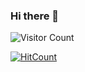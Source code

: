 ### Hi there 👋

![Visitor Count](https://profile-counter.glitch.me/{MaulikS1}/count.svg)

[![HitCount](http://hits.dwyl.io/Naereen/badges.svg)](http://hits.dwyl.io/MaulikS1/badges)

<!--
**MaulikS1/MaulikS1** is a ✨ _special_ ✨ repository because its `README.md` (this file) appears on your GitHub profile.

Here are some ideas to get you started:

- 🔭 I’m currently working on ...
- 🌱 I’m currently learning ...
- 👯 I’m looking to collaborate on ...
- 🤔 I’m looking for help with ...
- 💬 Ask me about ...
- 📫 How to reach me: ...
- 😄 Pronouns: ...
- ⚡ Fun fact: ...
-->
